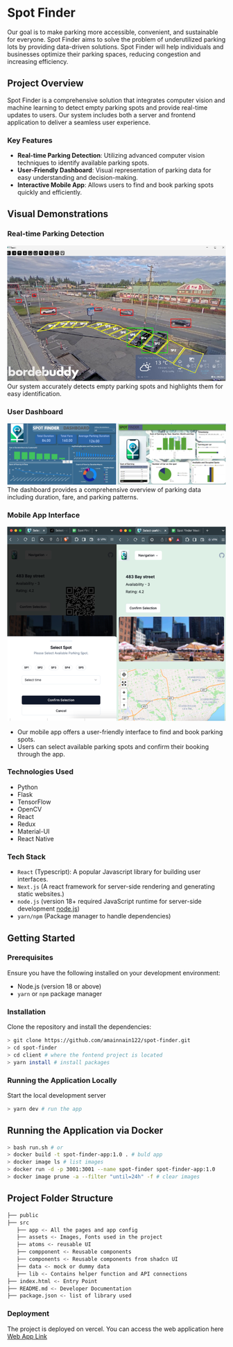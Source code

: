 # Spot Finder

Our goal is to make parking more accessible, convenient, and sustainable for everyone. Spot Finder aims to solve the problem of underutilized parking lots by providing data-driven solutions. Spot Finder will help individuals and businesses optimize their parking spaces, reducing congestion and increasing efficiency.

## Project Overview

Spot Finder is a comprehensive solution that integrates computer vision and machine learning to detect empty parking spots and provide real-time updates to users. Our system includes both a server and frontend application to deliver a seamless user experience.

### Key Features
- **Real-time Parking Detection**: Utilizing advanced computer vision techniques to identify available parking spots.
- **User-Friendly Dashboard**: Visual representation of parking data for easy understanding and decision-making.
- **Interactive Mobile App**: Allows users to find and book parking spots quickly and efficiently.

## Visual Demonstrations

### Real-time Parking Detection
![Real-time Parking Detection](src/images/real_time.png)
Our system accurately detects empty parking spots and highlights them for easy identification.

### User Dashboard
![User Dashboard](src/images/dashboard.png)
The dashboard provides a comprehensive overview of parking data including duration, fare, and parking patterns.

### Mobile App Interface
![Mobile App Interface](src/images/app_frontend.png)
- Our mobile app offers a user-friendly interface to find and book parking spots.
- Users can select available parking spots and confirm their booking through the app.

### Technologies Used
- Python
- Flask
- TensorFlow
- OpenCV
- React
- Redux
- Material-UI
- React Native

### Tech Stack

- `React` (Typescript): A popular Javascript library for building user interfaces.
- `Next.js` (A react framework for server-side rendering and generating static websites.)
- `node.js` (version 18+ required JavaScript runtime for server-side development [node.js](https://nodejs.org/en))
- `yarn/npm` (Package manager to handle dependencies)

## Getting Started

### Prerequisites

Ensure you have the following installed on your development environment:

- Node.js (version 18 or above)
- `yarn` or `npm` package manager

### Installation

Clone the repository and install the dependencies:

```bash
> git clone https://github.com/amainnain122/spot-finder.git
> cd spot-finder
> cd client # where the fontend project is located
> yarn install # install packages
```

### Running the Application Locally

Start the local development server

```bash
> yarn dev # run the app
```

## Running the Application via Docker

```bash
> bash run.sh # or
> docker build -t spot-finder-app:1.0 . # buld app
> docker image ls # list images
> docker run -d -p 3001:3001 --name spot-finder spot-finder-app:1.0
> docker image prune -a --filter "until=24h" -f # clear images
```

## Project Folder Structure

```bash
├── public
├── src
   ├── app <- All the pages and app config
   ├── assets <- Images, Fonts used in the project
   ├── atoms <- reusable UI
   ├── compponent <- Reusable components
   ├── components <- Reusable components from shadcn UI
   ├── data <- mock or dummy data
   ├── lib <- Contains helper function and API connections
├── index.html <- Entry Point
├── README.md <- Developer Documentation
├── package.json <- list of library used

```

### Deployment

The project is deployed on vercel. You can access the web application here [Web App Link](https://spot-find.vercel.app)
